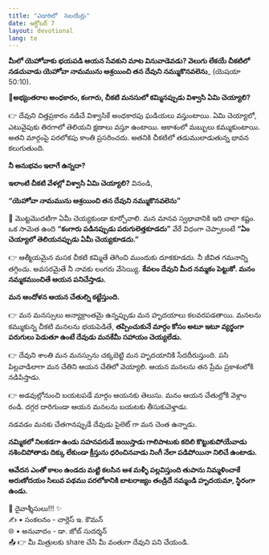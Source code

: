 ```yaml
---
title: "ఎడారిలో  సెలయేర్లు"
date: అక్టోబర్ 7
layout: devotional
lang: te
---
```


**మీలో యెహోవాకు భయపడి ఆయన సేవకుని మాట వినువాడెవడు? వెలుగు లేకయే చీకటిలో నడచువాడు యెహోవా నామమును ఆశ్రయించి తన దేవుని నమ్ముకొనవలెను**_ (యెషయా 50:10). 

**📖అభ్యంతరాల అంధకారం, కంగారు, చీకటి మనసులో కమ్మినప్పుడు విశ్వాసి ఏమి చెయ్యాలి?**

👉 దేవుని చిత్తప్రకారం నడిచే విశ్వాసికే అంధకారపు ఘడియలు వస్తుంటాయి. ఏమి చెయ్యాలో, ఎటువైపుకు తిరగాలో తెలియని క్షణాలు వస్తూ ఉంటాయి. ఆకాశంలో మబ్బులు కమ్ముకుంటాయి. అతని మార్గంపై పరలోకపు కాంతి ప్రసరించదు. అతనికి చీకటిలో తడుములాడుతున్న భావన కలుగుతుంది.

**నీ అనుభవం ఇలాగే ఉన్నదా?**

 **ఇలాంటి చీకటి వేళల్లో విశ్వాసి ఏమి చెయ్యాలి?** వినండి, 

**“యెహోవా నామమును ఆశ్రయించి తన దేవుని నమ్ముకొనవలెను”**

🔺 మొట్టమొదటిగా ఏమీ చెయ్యకుండా కూర్చోవాలి. మన మానవ స్వభావానికి ఇది చాలా కష్టం. ఒక సామెత ఉంది 
**“కంగారు పడినప్పుడు పరుగులెత్తకూడదు”** వేరే విధంగా చెప్పాలంటే 
**“ఏం చెయ్యాలో తెలియనప్పుడు ఏమీ చెయ్యకూడదు.”** 

👉 ఆత్మీయమైన మసక చీకటి కమ్మితే తెగించి ముందుకు దూకకూడదు. నీ జీవిత గమనాన్ని తగ్గించు. అవసరమైతే నీ నావకు లంగరు వేసెయ్యి. 
**కేవలం దేవుని మీద నమ్మకం పెట్టుకో. మనం నమ్మకముంచితే ఆయన పనిచేస్తాడు.**

 **మన ఆందోళన ఆయన చేతుల్ని కట్టేస్తుంది.**

👉 మన మనస్సులు అన్యాక్రాంతమై ఉన్నప్పుడు మన హృదయాలు కలవరపడతాయి. మనలను కమ్ముకున్న చీకటి మనలను భయపెడితే, **తప్పించుకునే మార్గం కోసం అటూ ఇటూ వ్యర్థంగా పరుగులు పెడుతూ ఉంటే దేవుడు మనకేమీ సహాయం చెయ్యలేడు.** 

👉 దేవుని శాంతి మన మనస్సును చక్కబెట్టి మన హృదయానికి సేదదీరుస్తుంది. పసి పిల్లవాడిలాగా మన చేతిని ఆయన చేతిలో వెయ్యాలి. ఆయన మనలను తన ప్రేమ ప్రకాశంలోకి నడిపిస్తాడు. 

👉 అడవుల్లోనుంచి బయటపడే మార్గం ఆయనకు తెలుసు. మనం ఆయన చేతుల్లోకి వెళ్లాం రండి. దగ్గర దారిగుండా ఆయన మనలను బయటకు తీసుకువెళ్తాడు.

నడవడం మనకు చేతగానప్పుడే దేవుడు పైలెట్ గా మన చెంత ఉన్నాడు. 

**నమ్మికలో నిలకడగా ఉండు సహనపరుడే జయిస్తాడు గాలిపాటుకు కదిలి కొట్టుకుపోయేవాడు నశించిపోతాడు దిక్కు లేకుండా క్రీస్తును ధరించినవాడు నింగీ నేలా పడిపోయినా నిలిచే ఉంటాడు.**

**ఆవేదన ఎంతో కాలం ఉండదు మట్టి కలసిన ఆశ మళ్ళీ పల్లవిస్తుంది తుపాను నిమ్మళించాకే అరుణోదయం సిలువ పథము పరలోకానికి బాటరాజ్యం తండ్రిదే నమ్మండి హృదయమా, స్థిరంగా ఉండు.**

<div class="blessing">🙏 <span class="bless-text">దైవాశ్శీసులు!!!</span> ✨</div>

<div class="credit">✍️ <span class="credit-text">▪ సంకలనం - చార్లెస్ ఇ. కౌమన్</span></div>
<div class="credit">🌐 <span class="credit-text">▪ అనువాదం - డా. జోబ్ సుదర్శన్</span></div>


<div class="share">📤 👉 <span class="share-text">మీ మిత్రులకు share చేసి మీ వంతుగా దేవుని పని చేయండి.</span></div>
